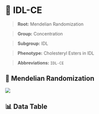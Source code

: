 # 🧪 IDL-CE

> **Root:** Mendelian Randomization

> **Group:** Concentration  

> **Subgroup:** IDL

> **Phenotype:** Cholesteryl Esters in IDL  

> **Abbreviations:** `IDL-CE`

## 🧬 Mendelian Randomization  

<img src="/MR/Figures/Inverse/IDLhengxianCE.png"/>


## 📊 Data Table


<CsvTableMRI src="/MR_Data/Inverse/IDLhengxianCE.csv"/>
